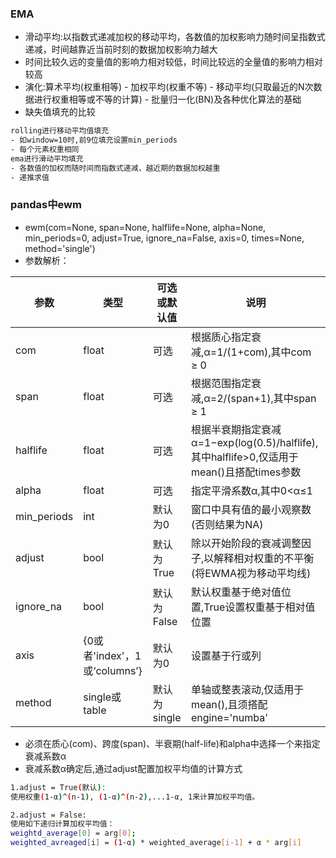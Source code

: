 ### EMA
- 滑动平均:以指数式递减加权的移动平均，各数值的加权影响力随时间呈指数式递减，时间越靠近当前时刻的数据加权影响力越大
- 时间比较久远的变量值的影响力相对较低，时间比较远的全量值的影响力相对较高
- 演化:算术平均(权重相等) - 加权平均(权重不等) - 移动平均(只取最近的N次数据进行权重相等或不等的计算) - 批量归一化(BN)及各种优化算法的基础
- 缺失值填充的比较
```sh
rolling进行移动平均值填充
- 如window=10时,前9位填充设置min_periods
- 每个元素权重相同
ema进行滑动平均填充
- 各数值的加权而随时间而指数式递减，越近期的数据加权越重
- 递推求值
```
### pandas中ewm
- ewm(com=None, span=None, halflife=None, alpha=None, min_periods=0, adjust=True, ignore_na=False, axis=0, times=None, method='single')
- 参数解析：

|参数|类型|可选或默认值|说明|
|---|---|---|---|
|com|float|可选|根据质心指定衰减,α=1/(1+com),其中com ≥ 0|
|span|float|可选|根据范围指定衰减,α=2/(span+1),其中span ≥ 1|
|halflife|float|可选|根据半衰期指定衰减α=1−exp(log(0.5)/halflife),其中halflife>0,仅适用于 mean()且搭配times参数|
|alpha|float|可选|指定平滑系数α,其中0<α≤1|
|min_periods|int|默认为0|窗口中具有值的最小观察数(否则结果为NA)|
|adjust|bool|默认为True|除以开始阶段的衰减调整因子,以解释相对权重的不平衡(将EWMA视为移动平均线)|
|ignore_na|bool|默认为False|默认权重基于绝对值位置,True设置权重基于相对值位置|
|axis|{0或者'index'，1或‘columns’}|默认为0|设置基于行或列|
|method|single或table|默认为single|单轴或整表滚动,仅适用于mean(),且须搭配engine='numba'|


- 必须在质心(com)、跨度(span)、半衰期(half-life)和alpha中选择一个来指定衰减系数α
- 衰减系数α确定后,通过adjust配置加权平均值的计算方式
```sh
1.adjust = True(默认):
使用权重(1-α)^(n-1), (1-α)^(n-2),...1-α, 1来计算加权平均值。

2.adjust = False:
使用如下递归计算加权平均值：
weightd_average[0] = arg[0];
weighted_avreaged[i] = (1-α) * weighted_average[i-1] + α * arg[i]
```
